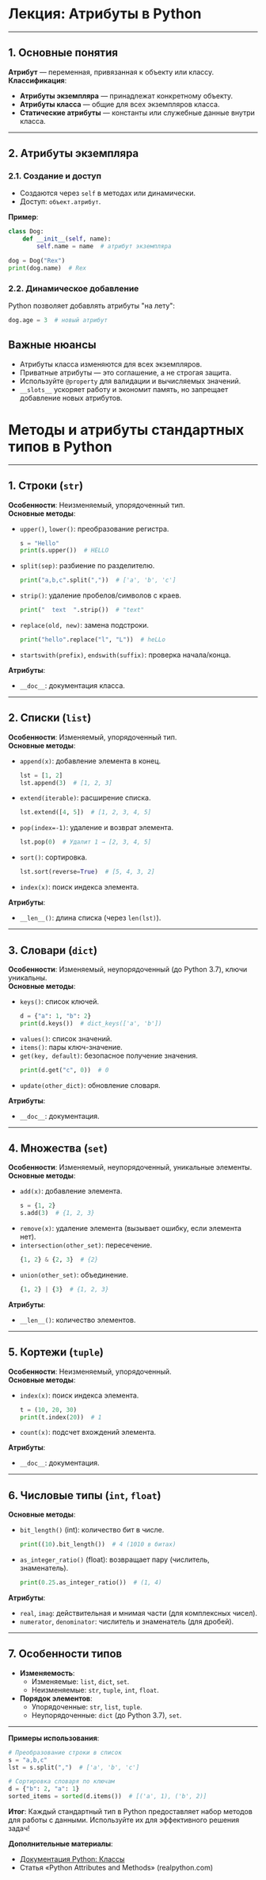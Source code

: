 # Лекция: Атрибуты в Python

---

## **1. Основные понятия**
**Атрибут** — переменная, привязанная к объекту или классу.  
**Классификация**:  
- **Атрибуты экземпляра** — принадлежат конкретному объекту.  
- **Атрибуты класса** — общие для всех экземпляров класса.  
- **Статические атрибуты** — константы или служебные данные внутри класса.  

---

## **2. Атрибуты экземпляра**
### **2.1. Создание и доступ**
- Создаются через `self` в методах или динамически.  
- Доступ: `объект.атрибут`.  

**Пример**:  
```python
class Dog:
    def __init__(self, name):
        self.name = name  # атрибут экземпляра

dog = Dog("Rex")
print(dog.name)  # Rex
```

### **2.2. Динамическое добавление**
Python позволяет добавлять атрибуты "на лету":  
```python
dog.age = 3  # новый атрибут
```

## **Важные нюансы**
- Атрибуты класса изменяются для всех экземпляров.  
- Приватные атрибуты — это соглашение, а не строгая защита.  
- Используйте `@property` для валидации и вычисляемых значений.  
- `__slots__` ускоряет работу и экономит память, но запрещает добавление новых атрибутов.  


# Методы и атрибуты стандартных типов в Python

---

## **1. Строки (`str`)**
**Особенности**: Неизменяемый, упорядоченный тип.  
**Основные методы**:  
- `upper()`, `lower()`: преобразование регистра.  
  ```python
  s = "Hello"
  print(s.upper())  # HELLO
  ```
- `split(sep)`: разбиение по разделителю.  
  ```python
  print("a,b,c".split(","))  # ['a', 'b', 'c']
  ```
- `strip()`: удаление пробелов/символов с краев.  
  ```python
  print("  text  ".strip())  # "text"
  ```
- `replace(old, new)`: замена подстроки.  
  ```python
  print("hello".replace("l", "L"))  # heLLo
  ```
- `startswith(prefix)`, `endswith(suffix)`: проверка начала/конца.  

**Атрибуты**:  
- `__doc__`: документация класса.  

---

## **2. Списки (`list`)**
**Особенности**: Изменяемый, упорядоченный тип.  
**Основные методы**:  
- `append(x)`: добавление элемента в конец.  
  ```python
  lst = [1, 2]
  lst.append(3)  # [1, 2, 3]
  ```
- `extend(iterable)`: расширение списка.  
  ```python
  lst.extend([4, 5])  # [1, 2, 3, 4, 5]
  ```
- `pop(index=-1)`: удаление и возврат элемента.  
  ```python
  lst.pop(0)  # Удалит 1 → [2, 3, 4, 5]
  ```
- `sort()`: сортировка.  
  ```python
  lst.sort(reverse=True)  # [5, 4, 3, 2]
  ```
- `index(x)`: поиск индекса элемента.  

**Атрибуты**:  
- `__len__()`: длина списка (через `len(lst)`).  

---

## **3. Словари (`dict`)**
**Особенности**: Изменяемый, неупорядоченный (до Python 3.7), ключи уникальны.  
**Основные методы**:  
- `keys()`: список ключей.  
  ```python
  d = {"a": 1, "b": 2}
  print(d.keys())  # dict_keys(['a', 'b'])
  ```
- `values()`: список значений.  
- `items()`: пары ключ-значение.  
- `get(key, default)`: безопасное получение значения.  
  ```python
  print(d.get("c", 0))  # 0
  ```
- `update(other_dict)`: обновление словаря.  

**Атрибуты**:  
- `__doc__`: документация.  

---

## **4. Множества (`set`)**
**Особенности**: Изменяемый, неупорядоченный, уникальные элементы.  
**Основные методы**:  
- `add(x)`: добавление элемента.  
  ```python
  s = {1, 2}
  s.add(3)  # {1, 2, 3}
  ```
- `remove(x)`: удаление элемента (вызывает ошибку, если элемента нет).  
- `intersection(other_set)`: пересечение.  
  ```python
  {1, 2} & {2, 3}  # {2}
  ```
- `union(other_set)`: объединение.  
  ```python
  {1, 2} | {3}  # {1, 2, 3}
  ```

**Атрибуты**:  
- `__len__()`: количество элементов.  

---

## **5. Кортежи (`tuple`)**
**Особенности**: Неизменяемый, упорядоченный.  
**Основные методы**:  
- `index(x)`: поиск индекса элемента.  
  ```python
  t = (10, 20, 30)
  print(t.index(20))  # 1
  ```
- `count(x)`: подсчет вхождений элемента.  

**Атрибуты**:  
- `__doc__`: документация.  

---

## **6. Числовые типы (`int`, `float`)**
**Основные методы**:  
- `bit_length()` (int): количество бит в числе.  
  ```python
  print((10).bit_length())  # 4 (1010 в битах)
  ```
- `as_integer_ratio()` (float): возвращает пару (числитель, знаменатель).  
  ```python
  print(0.25.as_integer_ratio())  # (1, 4)
  ```

**Атрибуты**:  
- `real`, `imag`: действительная и мнимая части (для комплексных чисел).  
- `numerator`, `denominator`: числитель и знаменатель (для дробей).  

---

## **7. Особенности типов**
- **Изменяемость**:  
  - Изменяемые: `list`, `dict`, `set`.  
  - Неизменяемые: `str`, `tuple`, `int`, `float`.  
- **Порядок элементов**:  
  - Упорядоченные: `str`, `list`, `tuple`.  
  - Неупорядоченные: `dict` (до Python 3.7), `set`.  

---

**Примеры использования**:  
```python
# Преобразование строки в список
s = "a,b,c"
lst = s.split(",")  # ['a', 'b', 'c']

# Сортировка словаря по ключам
d = {"b": 2, "a": 1}
sorted_items = sorted(d.items())  # [('a', 1), ('b', 2)]
```

**Итог**: Каждый стандартный тип в Python предоставляет набор методов для работы с данными. Используйте их для эффективного решения задач!


**Дополнительные материалы**:  
- [Документация Python: Классы](https://docs.python.org/3/tutorial/classes.html)  
- Статья «Python Attributes and Methods» (realpython.com)